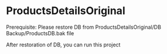 # ProductsDetailsOriginal
Prerequisite:
Please restore DB from ProductsDetailsOriginal/DB Backup/ProductsDB.bak file

After restoration of DB, you can run this project
